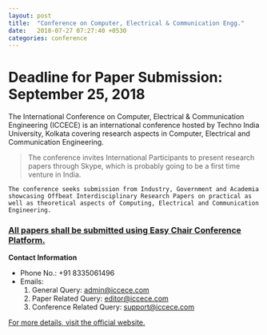 ```yaml
---
layout: post
title:  "Conference on Computer, Electrical & Communication Engg."
date:   2018-07-27 07:27:40 +0530
categories: conference
---
```


# Deadline for Paper Submission: September 25, 2018


The International Conference on Computer, Electrical & Communication Engineering (ICCECE) is an international conference hosted by Techno India University, Kolkata covering research aspects in Computer, Electrical and Communication Engineering.


>The conference invites International Participants to present research papers through Skype, which is probably going to be a first time venture in India.


`The conference seeks submission from Industry, Government and Academia showcasing Offbeat Interdisciplinary Research Papers on practical as well as theoretical aspects of Computing, Electrical and Communication Engineering.`


### [All papers shall be submitted using Easy Chair Conference Platform.](https://easychair.org/account/signin.cgi?key=73468315.84yiOLoyy3oNOUPf)


__Contact Information__
* Phone No.: +91 8335061496
* Emails:
  1. General Query: admin@iccece.com
  2. Paper Related Query: editor@iccece.com
  3. Conference Related Query: support@iccece.com


[For more details, visit the official website.](http://iccece.com/index.php?id=20)

